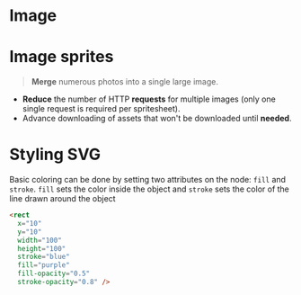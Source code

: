# Image

# Image sprites

> **Merge** numerous photos into a single large image.
> 
- **Reduce** the number of HTTP **requests** for multiple images (only one single request is required per spritesheet).
- Advance downloading of assets that won't be downloaded until **needed**.

# Styling SVG

Basic coloring can be done by setting two attributes on the node: `fill` and `stroke`. `fill` sets the color inside the object and `stroke` sets the color of the line drawn around the object

```html
<rect
  x="10"
  y="10"
  width="100"
  height="100"
  stroke="blue"
  fill="purple"
  fill-opacity="0.5"
  stroke-opacity="0.8" />
```